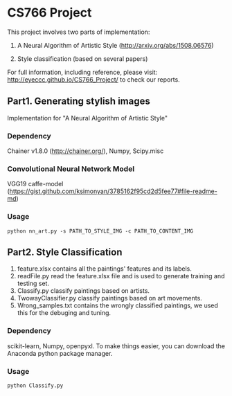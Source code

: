 # CS766 Project

This project involves two parts of implementation: 

1. A Neural Algorithm of Artistic Style (http://arxiv.org/abs/1508.06576)

2. Style classification (based on several papers)

For full information, including reference, please visit: http://eyeccc.github.io/CS766_Project/ to check our reports.

## Part1. Generating stylish images 

Implementation for "A Neural Algorithm of Artistic Style"

### Dependency

Chainer v1.8.0 (http://chainer.org/), Numpy, Scipy.misc

### Convolutional Neural Network Model

VGG19 caffe-model (https://gist.github.com/ksimonyan/3785162f95cd2d5fee77#file-readme-md)

### Usage

```
python nn_art.py -s PATH_TO_STYLE_IMG -c PATH_TO_CONTENT_IMG
```

## Part2. Style Classification
1. feature.xlsx contains all the paintings' features and its labels.
2. readFile.py read the feature.xlsx file and is used to generate training and testing set.
3. Classify.py classify paintings based on artists.
4. TwowayClassifier.py classify paintings based on art movements.
5. Wrong_samples.txt contains the wrongly classified paintings, we used this for the debuging and tuning. 

### Dependency

scikit-learn, Numpy, openpyxl. To make things easier, you can download the Anaconda python package manager. 

### Usage

```
python Classify.py 
```

